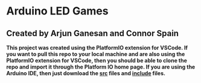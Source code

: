 # Arduino LED Games
## Created by Arjun Ganesan and Connor Spain

**This project was created using the PlatformIO extension for VSCode. If you want to pull this repo to your local machine and are also using the PlatformIO extension for VSCode, then you should be able to clone the repo and import it through the Platform IO home page. If you are using the Arduino IDE, then just download the [src](https://github.com/JuneyBoy/arduino-led-games/tree/main/src) files and [include](https://github.com/JuneyBoy/arduino-led-games/tree/main/include) files.**
